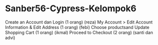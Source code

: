 # Sanber56-Cypress-Kelompok6
Create an Account dan Login (1 orang) (reza)
My Account > Edit Account Information & Edit Address (1 orang)  (febi)
Choose productsand Update Shopping Cart (1 orang) (ikmal)
Proceed to Checkout (2 orang) (santi dan advi)
